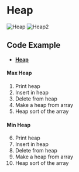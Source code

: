 # **Heap**

<img src="https://encrypted-tbn0.gstatic.com/images?q=tbn:ANd9GcRRtGYaSTigToC5vSX7FI_RKtOZmTmV-lLh1w&usqp=CAU" alt="Heap" sizes="500">
<img src="https://algorithmtutor.com/images/max-and-min-heap.png" alt="Heap2" sizes="500">

## Code Example
- **[Heap](HeapBasic.cpp)**
#### Max Heap

1. Print heap
2. Insert in heap
3. Delete from heap
4. Make a heap from array
5. Heap sort of the array

#### Min Heap

6. Print heap
7. Insert in heap
8. Delete from heap
9. Make a heap from array
10. Heap sort of the array